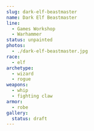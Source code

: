 ```yaml
---
slug: dark-elf-beastmaster
name: Dark Elf Beastmaster
line:
  - Games Workshop
  - Warhammer
status: unpainted
photos:
  - ./dark-elf-beastmaster.jpg
race:
  - elf
archetype:
  - wizard
  - rogue
weapons:
  - whip
  - fighting claw
armor:
  - robe
gallery:
  status: draft
---
```

